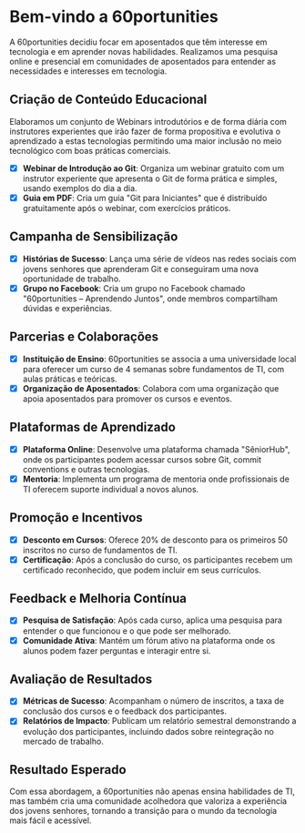# Bem-vindo a 60portunities
A  60portunities decidiu focar em aposentados que têm interesse em tecnologia e em aprender novas habilidades.
Realizamos uma pesquisa online e presencial em comunidades de aposentados para entender as necessidades e interesses em tecnologia.
## Criação de Conteúdo Educacional
Elaboramos um conjunto de Webinars introdutórios e de forma diária com instrutores experientes que irão fazer de forma propositiva e evolutiva o aprendizado a estas tecnologias permitindo uma maior inclusão no meio tecnológico com boas práticas comerciais.

- [x] **Webinar de Introdução ao Git**: Organiza um webinar gratuito com um instrutor experiente que apresenta o Git de forma prática e simples, usando exemplos do dia a dia.
- [x] **Guia em PDF**: Cria um guia "Git para Iniciantes" que é distribuído gratuitamente após o webinar, com exercícios práticos.
## Campanha de Sensibilização

- [x] **Histórias de Sucesso**: Lança uma série de vídeos nas redes sociais com jovens senhores que aprenderam Git e conseguiram uma nova oportunidade de trabalho.
- [x] **Grupo no Facebook**: Cria um grupo no Facebook chamado "60portunities – Aprendendo Juntos", onde membros compartilham dúvidas e experiências.
## Parcerias e Colaborações

- [x] **Instituição de Ensino**: 60portunities se associa a uma universidade local para oferecer um curso de 4 semanas sobre fundamentos de TI, com aulas práticas e teóricas.
- [x] **Organização de Aposentados**: Colabora com uma organização que apoia aposentados para promover os cursos e eventos.
## Plataformas de Aprendizado

- [x] **Plataforma Online**: Desenvolve uma plataforma chamada "SêniorHub", onde os participantes podem acessar cursos sobre Git, commit conventions e outras tecnologias.
- [x] **Mentoria**: Implementa um programa de mentoria onde profissionais de TI oferecem suporte individual a novos alunos.
## Promoção e Incentivos

- [x] **Desconto em Cursos**: Oferece 20% de desconto para os primeiros 50 inscritos no curso de fundamentos de TI.
- [x] **Certificação**: Após a conclusão do curso, os participantes recebem um certificado reconhecido, que podem incluir em seus currículos.
## Feedback e Melhoria Contínua

- [x] **Pesquisa de Satisfação**: Após cada curso, aplica uma pesquisa para entender o que funcionou e o que pode ser melhorado.
- [x] **Comunidade Ativa**: Mantém um fórum ativo na plataforma onde os alunos podem fazer perguntas e interagir entre si.
## Avaliação de Resultados

- [x] **Métricas de Sucesso**: Acompanham o número de inscritos, a taxa de conclusão dos cursos e o feedback dos participantes.
- [x] **Relatórios de Impacto**: Publicam um relatório semestral demonstrando a evolução dos participantes, incluindo dados sobre reintegração no mercado de trabalho.
## Resultado Esperado
Com essa abordagem, a 60portunities não apenas ensina habilidades de TI, mas também cria uma comunidade acolhedora que valoriza a experiência dos jovens senhores, tornando a transição para o mundo da tecnologia mais fácil e acessível.